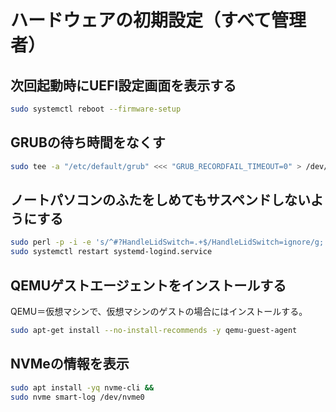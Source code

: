 # ハードウェアの初期設定（すべて管理者）
## 次回起動時にUEFI設定画面を表示する
```bash
sudo systemctl reboot --firmware-setup
```

## GRUBの待ち時間をなくす
```bash
sudo tee -a "/etc/default/grub" <<< "GRUB_RECORDFAIL_TIMEOUT=0" > /dev/null
```

## ノートパソコンのふたをしめてもサスペンドしないようにする
```bash
sudo perl -p -i -e 's/^#?HandleLidSwitch=.+$/HandleLidSwitch=ignore/g;' /etc/systemd/logind.conf &&
sudo systemctl restart systemd-logind.service
```

## QEMUゲストエージェントをインストールする
QEMU＝仮想マシンで、仮想マシンのゲストの場合にはインストールする。
```bash
sudo apt-get install --no-install-recommends -y qemu-guest-agent
```

## NVMeの情報を表示
```bash
sudo apt install -yq nvme-cli &&
sudo nvme smart-log /dev/nvme0
```

